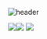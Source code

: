 ![header](https://capsule-render.vercel.app/api?type=waving&&color=random&height=300&section=header&text=Hello%20World!&fontColor=ffffff&fontSize=90&animation=fadeIn)



<img src="https://img.shields.io/badge/-Java-007396?style=for-the-badge"/><img src="https://img.shields.io/badge/-Spring-6DB33F?style=for-the-badge&logo=Spring&logoColor=#FFFFFF"/>
<img src="https://img.shields.io/badge/-SpringBoot-6DB33F?style=for-the-badge&logo=Spring Boot&logoColor=#FFFFFF"/>
